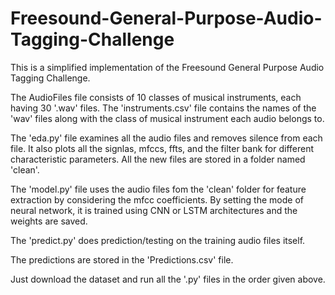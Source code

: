 # Freesound-General-Purpose-Audio-Tagging-Challenge
This is a simplified implementation of the Freesound General Purpose Audio Tagging Challenge. 

The AudioFiles file consists of 10 classes of musical instruments, each having 30 '.wav' files. 
The 'instruments.csv' file contains the names of the 'wav' files along with the class of musical instrument each audio belongs to.

The 'eda.py' file examines all the audio files and removes silence from each file. It also plots all the signlas, mfccs, ffts, and the filter bank for different characteristic parameters. All the new files are stored in a folder named 'clean'.

The 'model.py' file uses the audio files fom the 'clean' folder for feature extraction by considering the mfcc coefficients. By setting the mode of neural network, it is trained using CNN or LSTM architectures and the weights are saved.

The 'predict.py' does prediction/testing on the training audio files itself.

The predictions are stored in the 'Predictions.csv' file.


Just download the dataset and run all the '.py' files in the order given above.
